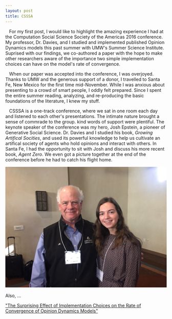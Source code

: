 ```yaml
---
layout: post
title: CSSSA
---
```



&nbsp;&nbsp;&nbsp;For my first post, I would like to highlight the amazing experience I had at the Computation Social Science Society of the Americas 2016 conference. My professor, Dr. Davies, and I studied and implemented published Opinion Dynamics models this past summer with UMW's Summer Science Institute. Suprised with our findings, we co-authored a paper with the hope to make other researchers aware of the importance two simple implementation choices can have on the model's rate of convergence. 

&nbsp;&nbsp;&nbsp;When our paper was accepted into the conference, I was overjoyed. Thanks to UMW and the generous support of a donor, I travelled to Santa Fe, New Mexico for the first time mid-November. While I was anxious about presenting to a crowd of smart people, I oddly felt prepared. Since I spent the entire summer reading, analyzing, and re-producing the basic foundations of the literature, I knew my stuff.

&nbsp;&nbsp;&nbsp;CSSSA is a one-track conference, where we sat in one room each day and listened to each other's presentations. The intimate nature brought a sense of commrade to the group. kind words of support were plentiful. The keynote speaker of the conference was my hero, Josh Epstein, a pioneer of Generative Social Science. Dr. Davies and I studied his book, _Growing Artifical Socities_, and used its powerful knowledge to help us cultivate an artifical society of agents who hold opinions and interact with others. In Santa Fe, I had the opportunity to sit with Josh and discuss his more recent book, _Agent Zero_. We even got a picture together at the end of the conference before he had to catch his flight home.


![alt text](https://raw.githubusercontent.com/hzontine/hzontine.github.io/master/images/joshEPSTEIN.jpg "Josh Epstein and I!")

Also, ...


["The Surprising Effect of Implementation Choices on the Rate of Convergence of Opinion Dynamics Models"](http://cs.umw.edu/~stephen/daviesZontine.pdf)
